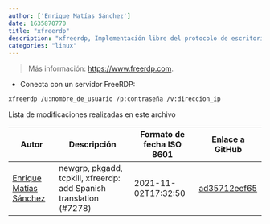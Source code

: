```yaml
---
author: ['Enrique Matías Sánchez']
date: 1635870770
title: "xfreerdp"
description: "xfreerdp, Implementación libre del protocolo de escritorio remoto (_Remote Desktop Protocol_)."
categories: "linux"
---
```

> Más información: <https://www.freerdp.com>.

- Conecta con un servidor FreeRDP:

```bash
xfreerdp /u:nombre_de_usuario /p:contraseña /v:direccion_ip
```
Lista de modificaciones realizadas en este archivo


Autor | Descripción | Formato de fecha ISO 8601 | Enlace a GitHub
------|-----|-----|-----
[Enrique Matías Sánchez](mailto:cronopios@gmail.com) | newgrp, pkgadd, tcpkill, xfreerdp: add Spanish translation (#7278) | 2021-11-02T17:32:50 | [ad35712eef65](https://github.com/tldr-pages/tldr/commit/ad35712eef654f0ffec3a57e6e822c3cdee98369)

